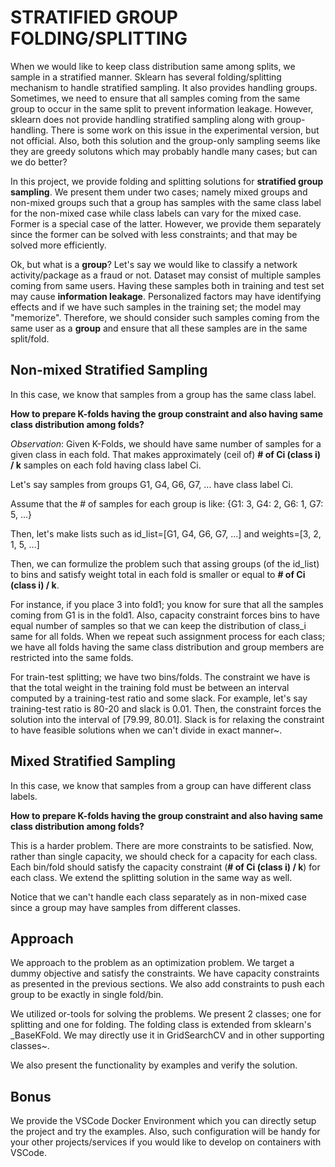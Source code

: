 # STRATIFIED GROUP FOLDING/SPLITTING

When we would like to keep class distribution same among splits, we sample in a stratified manner. Sklearn has several folding/splitting mechanism to handle stratified sampling. It also provides handling groups. Sometimes, we need to ensure that all samples coming from the same group to occur in the same split to prevent information leakage. However, sklearn does not provide handling stratified sampling along with group-handling. There is some work on this issue in the experimental version, but not official. Also, both this solution and the group-only sampling seems like they are greedy solutons which may probably handle many cases; but can we do better?

In this project, we provide folding and splitting solutions for **stratified group sampling**. We present them under two cases; namely mixed groups and non-mixed groups such that a group has samples with the same class label for the non-mixed case while class labels can vary for the mixed case. Former is a special case of the latter. However, we provide them separately since the former can be solved with less constraints; and that may be solved more efficiently.

Ok, but what is a **group**? Let's say we would like to classify a network activity/package as a fraud or not. Dataset may consist of multiple samples coming from same users. Having these samples both in training and test set may cause **information leakage**. Personalized factors may have identifying effects and if we have such samples in the training set; the model may "memorize". Therefore, we should consider such samples coming from the same user as a **group** and ensure that all these samples are in the same split/fold.

## Non-mixed Stratified Sampling

In this case, we know that samples from a group has the same class label.

**How to prepare K-folds having the group constraint and also having same class distribution among folds?**

*Observation*: Given K-Folds, we should have same number of samples for a given class in each fold. That makes approximately (ceil of) **# of Ci (class i) / k** samples on each fold having class label Ci.

Let's say samples from groups G1, G4, G6, G7, ... have class label Ci.

Assume that the # of samples for each group is like: {G1: 3, G4: 2, G6: 1, G7: 5, ...}

Then, let's make lists such as id_list=[G1, G4, G6, G7, ...] and weights=[3, 2, 1, 5, ...]

Then, we can formulize the problem such that assing groups (of the id_list) to bins and satisfy weight total in each fold is smaller or equal to **# of Ci (class i) / k**.

For instance, if you place 3 into fold1; you know for sure that all the samples coming from G1 is in the fold1. Also, capacity constraint forces bins to have equal number of samples so that we can keep the distribution of class_i same for all folds. When we repeat such assignment process for each class; we have all folds having the same class distribution and group members are restricted into the same folds.

For train-test splitting; we have two bins/folds. The constraint we have is that the total weight in the training fold must be between an interval computed by a training-test ratio and some slack. For example, let's say training-test ratio is 80-20 and slack is 0.01. Then, the constraint forces the solution into the interval of [79.99, 80.01]. Slack is for relaxing the constraint to have feasible solutions when we can't divide in exact manner~.

## Mixed Stratified Sampling

In this case, we know that samples from a group can have different class labels.

**How to prepare K-folds having the group constraint and also having same class distribution among folds?**

This is a harder problem. There are more constraints to be satisfied. Now, rather than single capacity, we should check for a capacity for each class. Each bin/fold should satisfy the capacity constraint (**# of Ci (class i) / k**) for each class. We extend the splitting solution in the same way as well.

Notice that we can't handle each class separately as in non-mixed case since a group may have samples from different classes. 

## Approach

We approach to the problem as an optimization problem. We target a dummy objective and satisfy the constraints. We have capacity constraints as presented in the previous sections. We also add constraints to push each group to be exactly in single fold/bin.

We utilized or-tools for solving the problems. We present 2 classes; one for splitting and one for folding. The folding class is extended from sklearn's _BaseKFold. We may directly use it in GridSearchCV and in other supporting classes~.

We also present the functionality by examples and verify the solution.

## Bonus

We provide the VSCode Docker Environment which you can directly setup the project and try the examples. Also, such configuration will be handy for your other projects/services if you would like to develop on containers with VSCode.